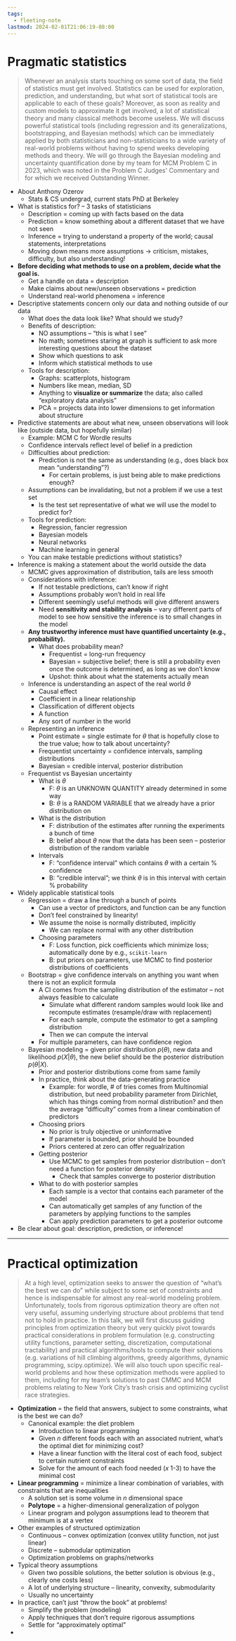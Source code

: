 ```yaml
---
tags:
  - fleeting-note
lastmod: 2024-02-01T21:06:19-08:00
---
```

# Pragmatic statistics

>Whenever an analysis starts touching on some sort of data, the field of statistics must get involved. Statistics can be used for exploration, prediction, and understanding, but what sort of statistical tools are applicable to each of these goals? Moreover, as soon as reality and custom models to approximate it get involved, a lot of statistical theory and many classical methods become useless. We will discuss powerful statistical tools (including regression and its generalizations, bootstrapping, and Bayesian methods) which can be immediately applied by both statisticians and non-statisticians to a wide variety of real-world problems without having to spend weeks developing methods and theory. We will go through the Bayesian modeling and uncertainty quantification done by my team for MCM Problem C in 2023, which was noted in the Problem C Judges' Commentary and for which we received Outstanding Winner.

- About Anthony Ozerov
	- Stats & CS undergrad, current stats PhD at Berkeley
- What is statistics for? – 3 tasks of statisticians
	- Description = coming up with facts based on the data
	- Prediction = know something about a different dataset that we have not seen
	- Inference = trying to understand a property of the world; causal statements, interpretations
	- Moving down means more assumptions → criticism, mistakes, difficulty, but also understanding!
- **Before deciding what methods to use on a problem, decide what the goal is.**
	- Get a handle on data = description
	- Make claims about new/unseen observations = prediction
	- Understand real-world phenomena = inference
- Descriptive statements concern only our data and nothing outside of our data
	- What does the data look like? What should we study?
	- Benefits of description:
		- NO assumptions – “this is what I see”
		- No math; sometimes staring at graph is sufficient to ask more interesting questions about the dataset
		- Show which questions to ask
		- Inform which statistical methods to use
	- Tools for description:
		- Graphs: scatterplots, histogram
		- Numbers like mean, median, SD
		- Anything to **visualize or summarize** the data; also called “exploratory data analysis”
		- PCA = projects data into lower dimensions to get information about structure
- Predictive statements are about what new, unseen observations will look like (outside data, but hopefully similar)
	- Example: MCM C for Wordle results
	- Confidence intervals reflect level of belief in a prediction
	- Difficulties about prediction:
		- Prediction is not the same as understanding (e.g., does black box mean “understanding”?)
			- For certain problems, is just being able to make predictions enough?
	- Assumptions can be invalidating, but not a problem if we use a test set
		- Is the test set representative of what we will use the model to predict for?
	- Tools for prediction:
		- Regression, fancier regression
		- Bayesian models
		- Neural networks
		- Machine learning in general
	- You can make testable predictions without statistics?
- Inference is making a statement about the world outside the data
	- MCMC gives approximation of distribution, tails are less smooth
	- Considerations with inference:
		- If not testable predictions, can’t know if right
		- Assumptions probably won’t hold in real life
		- Different seemingly useful methods will give different answers
		- Need **sensitivity and stability analysis** – vary different parts of model to see how sensitive the inference is to small changes in the model
	- **Any trustworthy inference must have quantified uncertainty (e.g., probability).**
		- What does probability mean?
			- Frequentist = long-run frequency
			- Bayesian = subjective belief; there is still a probability even once the outcome is determined, as long as we don’t know
			- Upshot: think about what the statements actually mean
	- Inference is understanding an aspect of the real world $\theta$
		- Causal effect
		- Coefficient in a linear relationship
		- Classification of different objects
		- A function
		- Any sort of number in the world
	- Representing an inference
		- Point estimate = single estimate for $\theta$ that is hopefully close to the true value; how to talk about uncertainty?
		- Frequentist uncertainty = confidence intervals, sampling distributions
		- Bayesian = credible interval, posterior distribution
	- Frequentist vs Bayesian uncertainty
		- What is $\theta$
			- F: $\theta$ is an UNKNOWN QUANTITY already determined in some way
			- B: $\theta$ is a RANDOM VARIABLE that we already have a prior distribution on
		- What is the distribution
			- F: distribution of the estimates after running the experiments a bunch of time
			- B: belief about $\theta$ now that the data has been seen – posterior distribution of the random variable
		- Intervals
			- F: “confidence interval” which contains $\theta$ with a certain % confidence
			- B: “credible interval”; we think $\theta$ is in this interval with certain % probability
- Widely applicable statistical tools
	- Regression = draw a line through a bunch of points
		- Can use a vector of predictors, and function can be any function
		- Don’t feel constrained by linearity!
		- We assume the noise is normally distributed, implicitly
			- We can replace normal with any other distribution
		- Choosing parameters
			- F: Loss function, pick coefficients which minimize loss; automatically done by e.g., `scikit-learn`
			- B: put priors on parameters, use MCMC to find posterior distributions of coefficients
	- Bootstrap = give confidence intervals on anything you want when there is not an explicit formula
		- A CI comes from the sampling distribution of the estimator – not always feasible to calculate
			- Simulate what different random samples would look like and recompute estimates (resample/draw with replacement)
			- For each sample, compute the estimator to get a sampling distribution
			- Then we can compute the interval
		- For multiple parameters, can have confidence region
	- Bayesian modeling = given prior distribution $p(\theta)$, new data and likelihood $p(X | \theta)$, the new belief should be the posterior distribution $p (\theta|X)$.
		- Prior and posterior distributions come from same family
		- In practice, think about the data-generating practice
			- Example: for wordle, # of tries comes from Multinomial distribution, but need probability parameter from Dirichlet, which has things coming from normal distribution? and then the average “difficulty” comes from a linear combination of predictors
		- Choosing priors
			- No prior is truly objective or uninformative
			- If parameter is bounded, prior should be bounded
			- Priors centered at zero can offer regualrization
		- Getting posterior
			- Use MCMC to get samples from posterior distribution – don’t need a function for posterior density
				- Check that samples converge to posterior distribution
		- What to do with posterior samples
			- Each sample is a vector that contains each parameter of the model
			- Can automatically get samples of any function of the parameters by applying functions to the samples
			- Can apply prediction parameters to get a posterior outcome
- Be clear about goal: description, prediction, or inference!

---

# Practical optimization

>At a high level, optimization seeks to answer the question of “what’s the best we can do” while subject to some set of constraints and hence is indispensable for almost any real-world modeling problem. Unfortunately, tools from rigorous optimization theory are often not very useful, assuming underlying structure about problems that tend not to hold in practice. In this talk, we will first discuss guiding principles from optimization theory but very quickly pivot towards practical considerations in problem formulation (e.g. constructing utility functions, parameter setting, discretization, computational tractability) and practical algorithms/tools to compute their solutions (e.g. variations of hill climbing algorithms, greedy algorithms, dynamic programming, scipy.optimize). We will also touch upon specific real-world problems and how these optimization methods were applied to them, including for my team’s solutions to past CMMC and MCM problems relating to New York City’s trash crisis and optimizing cyclist race strategies.

- **Optimization** = the field that answers, subject to some constraints, what is the best we can do?
	- Canonical example: the diet problem
		- Introduction to linear programming
		- Given $n$ different foods each with an associated nutrient, what’s the optimal diet for minimizing cost?
		- Have a linear function with the literal cost of each food, subject to certain nutrient constraints
		- Solve for the amount of each food needed ($x$ 1-3) to have the minimal cost
- **Linear programming** = minimize a linear combination of variables, with constraints that are inequalities
	- A solution set is some volume in $n$ dimensional space
	- **Polytope** = a higher-dimensional generalization of polygon
	- Linear program and polygon assumptions lead to theorem that minimum is at a vertex
- Other examples of structured optimization
	- Continuous – convex optimization (convex utility function, not just linear)
	- Discrete – submodular optimization
	- Optimization problems on graphs/networks
- Typical theory assumptions
	- Given two possible solutions, the better solution is obvious (e.g., clearly one costs less)
	- A lot of underlying structure – linearity, convexity, submodularity
	- Usually no uncertainty
- In practice, can’t just “throw the book” at problems!
	- Simplify the problem (modeling)
	- Apply techniques that don’t require rigorous assumptions
	- Settle for “approximately optimal”
- 